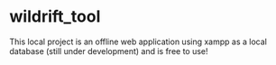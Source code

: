 # wildrift_tool
This local project is an offline web application using xampp as a local database (still under development) and is free to use!
